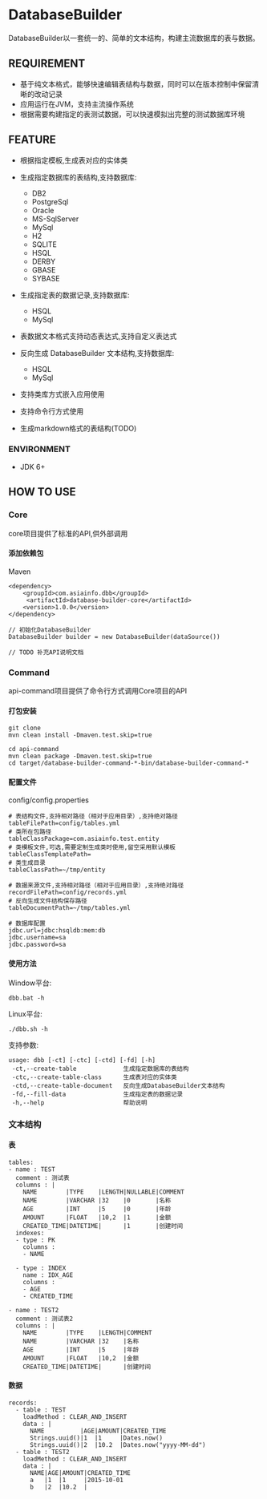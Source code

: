 DatabaseBuilder
===============
DatabaseBuilder以一套统一的、简单的文本结构，构建主流数据库的表与数据。

## REQUIREMENT
* 基于纯文本格式，能够快速编辑表结构与数据，同时可以在版本控制中保留清晰的改动记录
* 应用运行在JVM，支持主流操作系统
* 根据需要构建指定的表测试数据，可以快速模拟出完整的测试数据库环境

## FEATURE
* 根据指定模板,生成表对应的实体类
* 生成指定数据库的表结构,支持数据库:
    * DB2
    * PostgreSql
    * Oracle
    * MS-SqlServer
    * MySql
    * H2
    * SQLITE
    * HSQL
    * DERBY
    * GBASE
    * SYBASE

* 生成指定表的数据记录,支持数据库:
  * HSQL
  * MySql

* 表数据文本格式支持动态表达式,支持自定义表达式
* 反向生成 DatabaseBuilder 文本结构,支持数据库:
  * HSQL
  * MySql

* 支持类库方式嵌入应用使用
* 支持命令行方式使用
* 生成markdown格式的表结构(TODO)

### ENVIRONMENT

* JDK 6+

## HOW TO USE

### Core

core项目提供了标准的API,供外部调用

#### 添加依赖包

Maven

```
<dependency>
    <groupId>com.asiainfo.dbb</groupId>
     <artifactId>database-builder-core</artifactId>
    <version>1.0.0</version>
</dependency>
```

```
// 初始化DatabaseBuilder
DatabaseBuilder builder = new DatabaseBuilder(dataSource())

// TODO 补充API说明文档
```

### Command

api-command项目提供了命令行方式调用Core项目的API

#### 打包安装

```
git clone
mvn clean install -Dmaven.test.skip=true

cd api-command
mvn clean package -Dmaven.test.skip=true
cd target/database-builder-command-*-bin/database-builder-command-*
```

#### 配置文件

config/config.properties

```
# 表结构文件,支持相对路径（相对于应用目录）,支持绝对路径
tableFilePath=config/tables.yml
# 类所在包路径
tableClassPackage=com.asiainfo.test.entity
# 类模板文件,可选,需要定制生成类时使用,留空采用默认模板
tableClassTemplatePath=
# 类生成目录
tableClassPath=~/tmp/entity

# 数据来源文件,支持相对路径（相对于应用目录）,支持绝对路径
recordFilePath=config/records.yml
# 反向生成文件结构保存路径
tableDocumentPath=~/tmp/tables.yml

# 数据库配置
jdbc.url=jdbc:hsqldb:mem:db
jdbc.username=sa
jdbc.password=sa
```
#### 使用方法

Window平台:

```
dbb.bat -h
```

Linux平台:

```
./dbb.sh -h
```

支持参数:

```
usage: dbb [-ct] [-ctc] [-ctd] [-fd] [-h]
 -ct,--create-table             生成指定数据库的表结构
 -ctc,--create-table-class      生成表对应的实体类
 -ctd,--create-table-document   反向生成DatabaseBuilder文本结构
 -fd,--fill-data                生成指定表的数据记录
 -h,--help                      帮助说明
```

### 文本结构
#### 表
```
tables:
- name : TEST
  comment : 测试表
  columns : |
    NAME        |TYPE    |LENGTH|NULLABLE|COMMENT
    NAME        |VARCHAR |32    |0       |名称
    AGE         |INT     |5     |0       |年龄
    AMOUNT      |FLOAT   |10,2  |1       |金额
    CREATED_TIME|DATETIME|      |1       |创建时间
  indexes:
  - type : PK
    columns :
    - NAME

  - type : INDEX
    name : IDX_AGE
    columns :
    - AGE
    - CREATED_TIME

- name : TEST2
  comment : 测试表2
  columns : |
    NAME        |TYPE    |LENGTH|COMMENT
    NAME        |VARCHAR |32    |名称
    AGE         |INT     |5     |年龄
    AMOUNT      |FLOAT   |10,2  |金额
    CREATED_TIME|DATETIME|      |创建时间
```
#### 数据
```
records:
  - table : TEST
    loadMethod : CLEAR_AND_INSERT
    data : |
      NAME          |AGE|AMOUNT|CREATED_TIME
      Strings.uuid()|1  |1     |Dates.now()
      Strings.uuid()|2  |10.2  |Dates.now("yyyy-MM-dd")
  - table : TEST2
    loadMethod : CLEAR_AND_INSERT
    data : |
      NAME|AGE|AMOUNT|CREATED_TIME
      a   |1  |1     |2015-10-01
      b   |2  |10.2  |
```